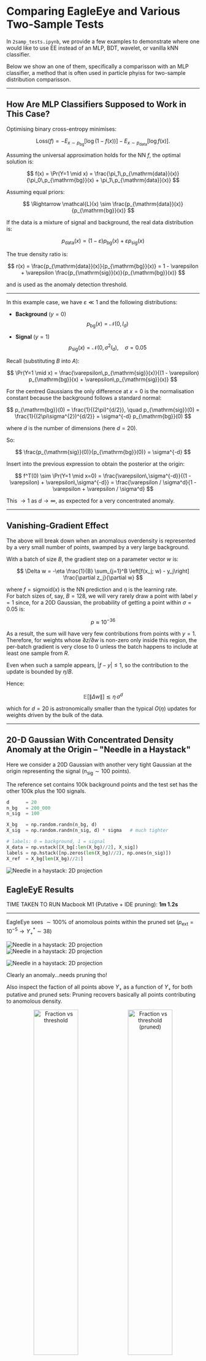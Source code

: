 # Comparing EagleEye and Various Two-Sample Tests

In `2samp_tests.ipynb`, we provide a few examples to demonstrate where one would like to use EE instead of an MLP, BDT, wavelet, or vanilla kNN classifier. 

Below we show an one of them, specifically a comparisson with an MLP classifier, a method that is often used in particle phyiss for two-sample distribution comparisson. 

---

## How Are MLP Classifiers Supposed to Work in This Case?   

Optimising binary cross-entropy minimises:  


$$
\text{Loss}(f)=-E_{x\sim p_{\text{bg}}} [\log (1-f(x))]-E_{x \sim p_{\mathrm{data}}}[\log f(x)] .
$$



Assuming the universal approximation holds for the NN $f$, the optimal solution is:

$$
f(x) = \Pr(Y=1 \mid x) = \frac{\pi_1\,p_{\mathrm{data}}(x)}{\pi_0\,p_{\mathrm{bg}}(x) + \pi_1\,p_{\mathrm{data}}(x)}
$$

Assuming equal priors:

$$
\Rightarrow \mathcal{L}(x) \sim \frac{p_{\mathrm{data}}(x)}{p_{\mathrm{bg}}(x)}
$$

If the data is a mixture of signal and background, the real data distribution is:

$$
p_{\mathrm{data}}(x) = (1 - \varepsilon) p_{\mathrm{bg}}(x) + \varepsilon p_{\mathrm{sig}}(x)
$$

The true density ratio is:

$$
r(x) = \frac{p_{\mathrm{data}}(x)}{p_{\mathrm{bg}}(x)} = 1 - \varepsilon + \varepsilon \frac{p_{\mathrm{sig}}(x)}{p_{\mathrm{bg}}(x)}
$$

and is used as the anomaly detection threshold.

---

In this example case, we have $\varepsilon \ll 1$ and the following distributions:

* **Background** ($y=0$)  
  $$p_{\mathrm{bg}}(x) = \mathcal{N}(0, I_d)$$  

* **Signal** ($y=1$)  
  $$p_{\mathrm{sig}}(x) = \mathcal{N}(0, \sigma^{2}I_d), \quad \sigma = 0.05$$  

Recall (substituting $B$ into $A$):

$$
\Pr(Y=1 \mid x) = \frac{\varepsilon\,p_{\mathrm{sig}}(x)}{(1 - \varepsilon) p_{\mathrm{bg}}(x) + \varepsilon\,p_{\mathrm{sig}}(x)}
$$

For the centred Gaussians the only difference at $x=0$ is the normalisation constant because the background follows a standard normal:

$$
p_{\mathrm{bg}}(0) = \frac{1}{(2\pi)^{d/2}}, \quad
p_{\mathrm{sig}}(0) = \frac{1}{(2\pi\sigma^{2})^{d/2}} = \sigma^{-d} p_{\mathrm{bg}}(0)
$$

where $d$ is the number of dimensions (here $d = 20$).

So:

$$
\frac{p_{\mathrm{sig}}(0)}{p_{\mathrm{bg}}(0)} = \sigma^{-d}
$$

Insert into the previous expression to obtain the posterior at the origin:

$$
f^T(0) \sim \Pr(Y=1 \mid x=0) = \frac{\varepsilon\,\sigma^{-d}}{(1 - \varepsilon) + \varepsilon\,\sigma^{-d}} = \frac{\varepsilon / \sigma^d}{1 - \varepsilon + \varepsilon / \sigma^d}
$$

This $\to 1$ as $d \to \infty$, as expected for a very concentrated anomaly.

---

## Vanishing-Gradient Effect  

The above will break down when an anomalous overdensity is represented by a very small number of points, swamped by a very large background. 

With a batch of size $B$, the gradient step on a parameter vector $w$ is:

$$
\Delta w = -\eta \frac{1}{B} \sum_{j=1}^B \left[f(x_j; w) - y_j\right] \frac{\partial z_j}{\partial w}
$$

where $f = \text{sigmoid}(x)$ is the NN prediction and $\eta$ is the learning rate.  
For batch sizes of, say, $B=128$, we will very rarely draw a point with label $y=1$ since, for a 20D Gaussian, the probability of getting a point within $\sigma = 0.05$ is:

$$
p \approx 10^{-36}
$$

As a result, the sum will have very few contributions from points with $y=1$. Therefore, for weights whose $\partial z / \partial w$ is non-zero only inside this region, the per-batch gradient is very close to $0$ unless the batch happens to include at least one sample from $R$.

Even when such a sample appears, $|f - y| \leq 1$, so the contribution to the update is bounded by $\eta / B$.

Hence:

$$
\mathbb{E}[\|\Delta w\|] \lesssim \eta\,\sigma^d
$$

which for $d=20$ is astronomically smaller than the typical $O(\eta)$ updates for weights driven by the bulk of the data.

---

## 20-D Gaussian With Concentrated Density Anomaly at the Origin – "Needle in a Haystack"

Here we consider a 20D Gaussian with another very tight Gaussian at the origin representing the signal ($n_{\mathrm{sig}} \sim 100$ points). 

The reference set contains 100k background points and the test set has the other 100k plus the 100 signals.

```python
d      = 20
n_bg   = 200_000
n_sig  = 100         

X_bg   = np.random.randn(n_bg, d)
X_sig  = np.random.randn(n_sig, d) * sigma   # much tighter

# labels: 0 = background, 1 = signal 
X_data = np.vstack([X_bg[:len(X_bg)//2], X_sig])
labels = np.hstack([np.zeros(len(X_bg)//2), np.ones(n_sig)])
X_ref  = X_bg[len(X_bg)//2:]
```
![Needle in a haystack: 2D projection](./MLP_comp_plots/haystack_data.png)



## EagleEyE Results 
TIME TAKEN TO RUN Macbook M1 (Putative + IDE pruning): **1m 1.2s**

-----------
EagleEye sees $\sim100$% of anomolous points within the pruned set ($p_\text{ext}= 10^{-5} \rightarrow \Upsilon^*_+ \sim 38$)

![Needle in a haystack: 2D projection](./MLP_comp_plots/eagleeye_scatter_01_23.png)
![Needle in a haystack: 2D projection](./MLP_comp_plots/eagleeye_scatter_45_67.png)

![Needle in a haystack: 2D projection](./MLP_comp_plots/eagleeye_null_vs_test_hist.png)

Clearly an anomaly...needs pruning tho!

Also inspect the faction of all points above $\Upsilon_+$ as a function of  $\Upsilon_+$ for both putative and pruned sets: Pruning recovers basically all points contributing to anomolous density. 


<p align="center">
  <img src="./MLP_comp_plots/eagleeye_fraction_vs_threshold.png" alt="Fraction vs threshold" width="48%" style="display:inline-block;"/>
  <img src="./MLP_comp_plots/eagleeye_fraction_vs_threshold_pruned.png" alt="Fraction vs threshold (pruned)" width="48%" style="display:inline-block;"/>
</p>


ROC curve: AUC = 0.9999719 (Using true labels)

![Needle in a haystack: 2D projection](./MLP_comp_plots/eagleeye_roc_curve.png)

![Needle in a haystack: 2D projection](./MLP_comp_plots/eagleeye_recall_precision_accuracy_vs_threshold.png)

![Needle in a haystack: 2D projection](./MLP_comp_plots/eagleeye_recall_precision_accuracy_vs_threshold_pruned.png)



## MLP Results 

##### MLP trained to classify bkg vs data (not signal) estimates the likelihood ratio: 

------------

TIME TAKEN TO RUN macbook M1 GPU: **5m 16.2s**

The neural network of course requires extensive hyperparameter tuning, as opposed to a kNN based method like EagleEye that is deterministic and works out of the box. 

- **Input:**  
  - Concatenated reference and data samples, each with `d=20` features.

- **Network Architecture:**  
  - **Input layer:** Shape = number of features (`d=20`)
  - **Hidden layers:** 3 fully connected layers with 64 units each, ReLU activation:
    - Dense(64, activation="relu")
    - Dense(64, activation="relu")
    - Dense(64, activation="relu")
  - **Output layer:**  
    - Dense(1, activation="sigmoid")  

- **Training:**  
  - **Loss:** Binary cross-entropy
  - **Optimizer:** Adam (learning rate = 1e-3)

  - **Validation split:** 20% of training data
  - **Epochs:** 30 (with early stopping)
  - **Batch size:** 128


-----------
Results in some feature space slices - we see that no anomalous points are recovered:

![Needle in a haystack: 2D projection](./MLP_comp_plots/mlp_scatter_01_23.png)
![Needle in a haystack: 2D projection](./MLP_comp_plots/mlp_scatter_45_67.png)

Distribution of the likelihood ratio estimate

![Needle in a haystack: 2D projection](./MLP_comp_plots/mlp_lr_hist.png)



![Needle in a haystack: 2D projection](./MLP_comp_plots/mlp_fraction_vs_threshold.png)

...and the roc curve + precision, recall, accuracy

ROC curve: AUC = 0.7782 (Using true labels)

![Needle in a haystack: 2D projection](./MLP_comp_plots/mlp_roc_curve.png)

![Needle in a haystack: 2D projection](./MLP_comp_plots/mlp_recall_precision_accuracy_vs_threshold.png)




